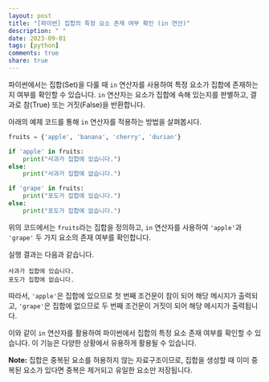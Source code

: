 ```yaml
---
layout: post
title: "[파이썬] 집합의 특정 요소 존재 여부 확인 (in 연산)"
description: " "
date: 2023-09-01
tags: [python]
comments: true
share: true
---
```


파이썬에서는 집합(Set)을 다룰 때 `in` 연산자를 사용하여 특정 요소가 집합에 존재하는지 여부를 확인할 수 있습니다. `in` 연산자는 요소가 집합에 속해 있는지를 판별하고, 결과로 참(True) 또는 거짓(False)을 반환합니다.

아래의 예제 코드를 통해 `in` 연산자를 적용하는 방법을 살펴봅시다.

```python
fruits = {'apple', 'banana', 'cherry', 'durian'}

if 'apple' in fruits:
    print("사과가 집합에 있습니다.")
else:
    print("사과가 집합에 없습니다.")

if 'grape' in fruits:
    print("포도가 집합에 있습니다.")
else:
    print("포도가 집합에 없습니다.")
```

위의 코드에서는 `fruits`라는 집합을 정의하고, `in` 연산자를 사용하여 `'apple'`과 `'grape'` 두 가지 요소의 존재 여부를 확인합니다.

실행 결과는 다음과 같습니다.

```
사과가 집합에 있습니다.
포도가 집합에 없습니다.
```

따라서, `'apple'`은 집합에 있으므로 첫 번째 조건문이 참이 되어 해당 메시지가 출력되고, `'grape'`은 집합에 없으므로 두 번째 조건문이 거짓이 되어 해당 메시지가 출력됩니다.

이와 같이 `in` 연산자를 활용하여 파이썬에서 집합의 특정 요소 존재 여부를 확인할 수 있습니다. 이 기능은 다양한 상황에서 유용하게 활용될 수 있습니다.

**Note:** 집합은 중복된 요소를 허용하지 않는 자료구조이므로, 집합을 생성할 때 이미 중복된 요소가 있다면 중복은 제거되고 유일한 요소만 저장됩니다.